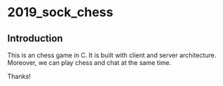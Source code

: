 # 2019_sock_chess

## Introduction

This is an chess game in C. It is built with client and server architecture. Moreover, we can play chess and chat at the same time.


Thanks!